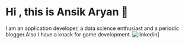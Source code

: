 # Hi , this is Ansik Aryan 👋

I am an application developer, a data science enthusiast and a periodic blogger.Also I have a knack for game development.
![linkedin](https://img.shields.io/badge/Linkedin-0e76a8?style=for-the-badge&logo=Linkedin&logoColor=white)]
<!--
**Kiyotaka-Ayanak0ji/Kiyotaka-Ayanak0ji** is a ✨ _special_ ✨ repository because its `README.md` (this file) appears on your GitHub profile.

Here are some ideas to get you started:

- 🔭 I’m currently working on ...
- 🌱 I’m currently learning ...
- 👯 I’m looking to collaborate on ...
- 🤔 I’m looking for help with ...
- 💬 Ask me about ...
- 📫 How to reach me: ...
- 😄 Pronouns: ...
- ⚡ Fun fact: ...
-->
